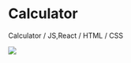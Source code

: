 # Calculator
Calculator / JS,React / HTML / CSS

<img src="https://cdn.discordapp.com/attachments/895300373911314483/1136571948961386546/Screenshot_2023-08-03_151050.png"  >
